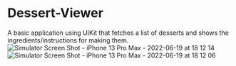 # Dessert-Viewer
A basic application using UIKit that fetches a list of desserts and shows the ingredients/instructions for making them.![Simulator Screen Shot - iPhone 13 Pro Max - 2022-06-19 at 18 12 14](https://user-images.githubusercontent.com/36284798/174508811-d881f4cf-95ae-449c-83e7-552f64c1c96b.png)
![Simulator Screen Shot - iPhone 13 Pro Max - 2022-06-19 at 18 12 06](https://user-images.githubusercontent.com/36284798/174508817-498e24b4-fa68-4381-80d9-0c4d864a3903.png)
